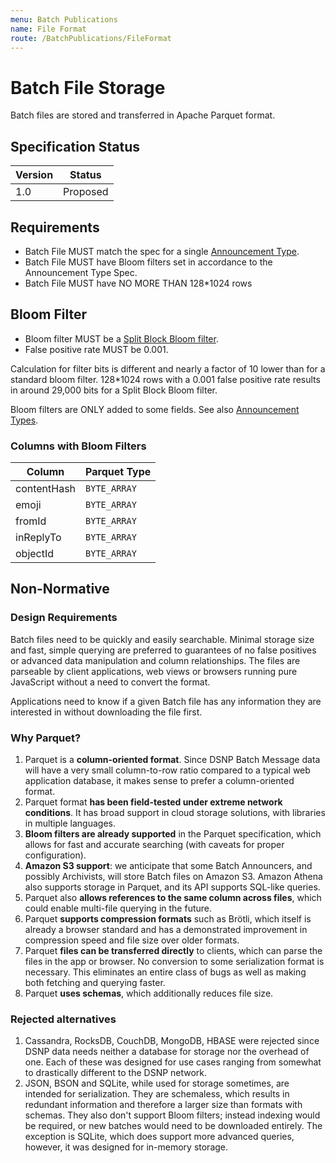 ```yaml
---
menu: Batch Publications
name: File Format
route: /BatchPublications/FileFormat
---
```


# Batch File Storage

Batch files are stored and transferred in Apache Parquet format.

## Specification Status

| Version | Status   |
| ------  | -------- |
| 1.0     | Proposed |

## Requirements

- Batch File MUST match the spec for a single [Announcement Type](/Announcements/Overview).
- Batch File MUST have Bloom filters set in accordance to the Announcement Type Spec.
- Batch File MUST have NO MORE THAN 128*1024 rows

## Bloom Filter

- Bloom filter MUST be a [Split Block Bloom filter](https://github.com/apache/parquet-format/blob/apache-parquet-format-2.9.0/BloomFilter.md).
- False positive rate MUST be 0.001.

Calculation for filter bits is different and nearly a factor of 10 lower than for a standard bloom filter.
128*1024 rows with a 0.001 false positive rate results in around 29,000 bits for a Split Block Bloom filter.

Bloom filters are ONLY added to some fields.
See also [Announcement Types](/Announcements/Overview).

### Columns with Bloom Filters

| Column | Parquet Type |
| ------ | ---- |
| contentHash | `BYTE_ARRAY` |
| emoji | `BYTE_ARRAY` |
| fromId | `BYTE_ARRAY` |
| inReplyTo | `BYTE_ARRAY` |
| objectId | `BYTE_ARRAY` |

## Non-Normative

### Design Requirements

Batch files need to be quickly and easily searchable.
Minimal storage size and fast, simple querying are preferred to guarantees of no false positives or advanced data manipulation and column relationships.
The files are parseable by client applications, web views or browsers running pure JavaScript without a need to convert the format.

Applications need to know if a given Batch file has any information they are interested in without downloading the file first.

### Why Parquet?

1. Parquet is a **column-oriented format**. Since DSNP Batch Message data will have a very small column-to-row ratio compared to a typical web application database, it makes sense to prefer a column-oriented format.
1. Parquet format **has been field-tested under extreme network conditions**. It has broad support in cloud storage solutions, with libraries in multiple languages.
1. **Bloom filters are already supported** in the Parquet specification, which allows for fast and accurate searching (with caveats for proper configuration).
1. **Amazon S3 support**: we anticipate that some Batch Announcers, and possibly Archivists, will store Batch files on Amazon S3. Amazon Athena also supports storage in Parquet, and its API supports SQL-like queries.
1. Parquet also **allows references to the same column across files**, which could enable multi-file querying in the future.
1. Parquet **supports compression formats** such as Brötli, which itself is already a browser standard and has a demonstrated improvement in compression speed and file size over older formats.
1. Parquet **files can be transferred directly** to clients, which can parse the files in the app or browser. No conversion to some serialization format is necessary. This eliminates an entire class of bugs as well as making both fetching and querying faster.
1. Parquet **uses schemas**, which additionally reduces file size.

### Rejected alternatives

1. Cassandra, RocksDB, CouchDB, MongoDB, HBASE were rejected since DSNP data needs neither a database for storage nor the overhead of one. Each of these was designed for use cases ranging from somewhat to drastically different to the DSNP network.
1. JSON, BSON and SQLite, while used for storage sometimes, are intended for serialization. They are schemaless, which results in redundant information and therefore a larger size than formats with schemas. They also don't support Bloom filters; instead indexing would be required, or new batches would need to be downloaded entirely.  The exception is SQLite, which does support more advanced queries, however, it was designed for in-memory storage.
